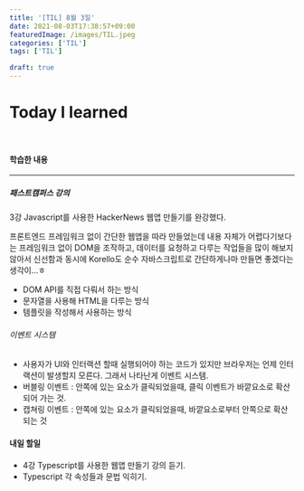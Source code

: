 ```yaml
---
title: '[TIL] 8월 3일'
date: 2021-08-03T17:38:57+09:00
featuredImage: /images/TIL.jpeg
categories: ['TIL']
tags: ['TIL']

draft: true
---
```


# Today I learned

<br>

<!--more-->

#### 학습한 내용

---

##### 패스트캠퍼스 강의

3강 Javascript를 사용한 HackerNews 웹앱 만들기를 완강했다.

프론트엔드 프레임워크 없이 간단한 웹앱을 따라 만들었는데 내용 자체가 어렵다기보다는 프레임워크 없이 DOM을 조작하고, 데이터를 요청하고 다루는 작업들을 많이 해보지 않아서 신선함과 동시에 Korello도 순수 자바스크립트로 간단하게나마 만들면 좋겠다는 생각이...ㅎ

- DOM API를 직접 다뤄서 하는 방식
- 문자열을 사용해 HTML을 다루는 방식
- 템플릿을 작성해서 사용하는 방식

###### 이벤트 시스템

- 사용자가 UI와 인터랙션 할때 실행되어야 하는 코드가 있지만 브라우저는 언제 인터랙션이 발생할지 모른다. 그래서 나타난게 이벤트 시스템.
- 버블링 이벤트 : 안쪽에 있는 요소가 클릭되었을때, 클릭 이벤트가 바깥요소로 확산되어 가는 것.
- 캡쳐링 이벤트 : 안쪽에 있는 요소가 클릭되었을때, 바깥요소로부터 안쪽으로 확산되는 것

#### 내일 할일

- 4강 Typescript를 사용한 웹앱 만들기 강의 듣기.
- Typescript 각 속성들과 문법 익히기.
